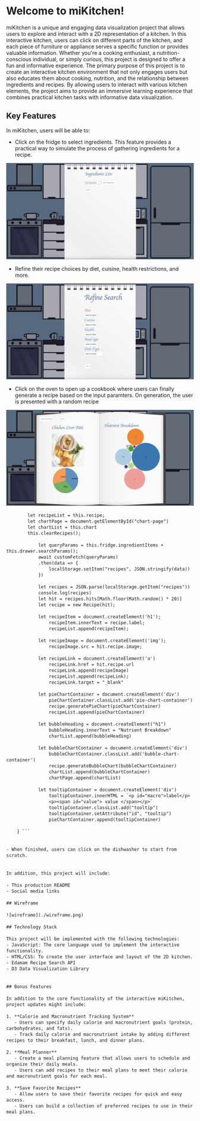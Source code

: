# Welcome to miKitchen!

   miKitchen is a unique and engaging data visualization project that allows users to explore and interact with a 2D representation of a kitchen. In this interactive kitchen, users can click on different parts of the kitchen, and each piece of furniture or appliance serves a specific function or provides valuable information. Whether you're a cooking enthusiast, a nutrition-conscious individual, or simply curious, this project is designed to offer a fun and informative experience. The primary purpose of this project is to create an interactive kitchen environment that not only engages users but also educates them about cooking, nutrition, and the relationship between ingredients and recipes. By allowing users to interact with various kitchen elements, the project aims to provide an immersive learning experience that combines practical kitchen tasks with informative data visualization.

## Key Features

In miKitchen, users will be able to:

- Click on the fridge to select ingredients. This feature provides a practical way to simulate the process of gathering ingredients for a recipe.

![fridge_page](./src/assets/ingredientspage.png) 
  
- Refine their recipe choices by diet, cuisine, health restrictions, and more.

![drawer page](./src/assets/drawerPage.png)

  
- Click on the oven to open up a cookbook where users can finally generate a recipe based on the input paramters. On generation, the user is presented with a random recipe

![recipe page](./src/assets/recipePage.png) 

``` async generateRecipe(e) {
        let recipeList = this.recipe;
        let chartPage = document.getElementById("chart-page")
        let chartList = this.chart
        this.clearRecipes();

            let queryParams = this.fridge.ingredientItems + this.drawer.searchParams();
            await customFetch(queryParams)
            .then(data => {
                localStorage.setItem("recipes", JSON.stringify(data))
            })

            let recipes = JSON.parse(localStorage.getItem("recipes"))
            console.log(recipes)
            let hit = recipes.hits[Math.floor(Math.random() * 20)]
            let recipe = new Recipe(hit);

            let recipeItem = document.createElement('h1');
                recipeItem.innerText = recipe.label;
                recipeList.append(recipeItem);

            let recipeImage = document.createElement('img');
                recipeImage.src = hit.recipe.image;
                
            let recipeLink = document.createElement('a')
                recipeLink.href = hit.recipe.url
                recipeLink.append(recipeImage)
                recipeList.append(recipeLink);
                recipeLink.target = "_blank"

            let pieChartContainer = document.createElement('div')
                pieChartContainer.classList.add('pie-chart-container')
                recipe.generatePieChart(pieChartContainer)
                recipeList.append(pieChartContainer)

            let bubbleHeading = document.createElement("h1")
                bubbleHeading.innerText = "Nutrient Breakdown"
                chartList.append(bubbleHeading)

            let bubbleChartContainer = document.createElement('div')
                bubbleChartContainer.classList.add('bubble-chart-container')
                recipe.generateBubbleChart(bubbleChartContainer)
                chartList.append(bubbleChartContainer)
                chartPage.append(chartList)

            let tooltipContainer = document.createElement('div')
                tooltipContainer.innerHTML = `<p id="macro">label</p>
                <p><span id="value"> value </span></p>`
                tooltipContainer.classList.add("tooltip")
                tooltipContainer.setAttribute("id", "tooltip")
                pieChartContainer.append(tooltipContainer)

    } ```

  
- When finished, users can click on the dishwasher to start from scratch.


In addition, this project will include:

- This production README
- Social media links

## Wireframe 

![wireframe](./wireframe.png)

## Technology Stack

This project will be implemented with the following technologies:
- JavaScript: The core language used to implement the interactive functionality.
- HTML/CSS: To create the user interface and layout of the 2D kitchen.
- Edamam Recipe Search API
- D3 Data Visualization Library


## Bonus Features

In addition to the core functionality of the interactive miKitchen, project updates might include:

1. **Calorie and Macronutrient Tracking System**
   - Users can specify daily calorie and macronutrient goals (protein, carbohydrates, and fats).
   - Track daily calorie and macronutrient intake by adding different recipes to their breakfast, lunch, and dinner plans.

2. **Meal Planner**
   - Create a meal planning feature that allows users to schedule and organize their daily meals.
   - Users can add recipes to their meal plans to meet their calorie and macronutrient goals for each meal.

3. **Save Favorite Recipes**
   - Allow users to save their favorite recipes for quick and easy access.
   - Users can build a collection of preferred recipes to use in their meal plans.


